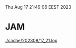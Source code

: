 Thu Aug 17 21:49:06 EEST 2023
# JAM
<a href='./cache/202308/17_21.log'>./cache/202308/17_21.log</a>
